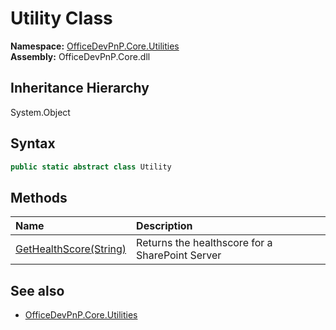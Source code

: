 # Utility Class
  

**Namespace:** [OfficeDevPnP.Core.Utilities](OfficeDevPnP.Core.Utilities.md)  
**Assembly:** OfficeDevPnP.Core.dll  
## Inheritance Hierarchy
System.Object  
## Syntax
```C#
public static abstract class Utility
```
## Methods
|**Name**|**Description**|
|:-----|:-----|
| [GetHealthScore(String)](OfficeDevPnP.Core.Utilities.Utility.f79703a9.md) | Returns the healthscore for a SharePoint Server
## See also
- [OfficeDevPnP.Core.Utilities](OfficeDevPnP.Core.Utilities.md)

